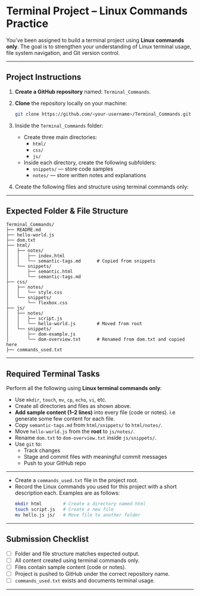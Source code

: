 
# Terminal Project – Linux Commands Practice

You’ve been assigned to build a terminal project using **Linux commands only**. The goal is to strengthen your understanding of Linux terminal usage, file system navigation, and Git version control.

---

## Project Instructions

1. **Create a GitHub repository** named: `Terminal_Commands`.
2. **Clone** the repository locally on your machine:
   ```bash
   git clone https://github.com/<your-username>/Terminal_Commands.git
   ```
3. Inside the `Terminal_Commands` folder:
   - Create three main directories:
     - `html/`
     - `css/`
     - `js/`
   - Inside each directory, create the following subfolders:
     - `snippets/` — store code samples
     - `notes/` — store written notes and explanations

4. Create the following files and structure using terminal commands only:

---

## Expected Folder & File Structure

```
Terminal_Commands/
├── README.md
├── hello-world.js            
├── dom.txt                       
├── html/
│   ├── notes/
│   │   ├── index.html
│   │   └── semantic-tags.md      # Copied from snippets
│   └── snippets/
│       ├── semantic.html
│       └── semantic-tags.md
├── css/
│   ├── notes/
│   │   └── style.css
│   └── snippets/
│       └── flexbox.css
├── js/
│   ├── notes/
│   │   ├── script.js
│   │   └── hello-world.js        # Moved from root
│   └── snippets/
│       ├── dom-example.js
│       └── dom-overview.txt      # Renamed from dom.txt and copied here
├── commands_used.txt           
```

---

## Required Terminal Tasks

Perform all the following using **Linux terminal commands only**:

- Use `mkdir`, `touch`, `mv`, `cp`, `echo`, `vi`, etc.
- Create all directories and files as shown above.
- **Add sample content (1–2 lines)** into every file (code or notes). i.e generate some few content for each file.
- Copy `semantic-tags.md` from `html/snippets/` to `html/notes/`.
- Move `hello-world.js` from the **root** to `js/notes/`.
- Rename `dom.txt`  to `dom-overview.txt` inside `js/snippets/`.
- Use `git` to:
  - Track changes
  - Stage and commit files with meaningful commit messages
  - Push to your GitHub repo

---


- Create a `commands_used.txt` file in the project root.
- Record the Linux commands you used for this project with a short description each. Examples are as follows:
  ```bash
  mkdir html        # Create a directory named html
  touch script.js   # Create a new file
  mv hello.js js/   # Move file to another folder
  ```

---

## Submission Checklist

- [ ] Folder and file structure matches expected output.
- [ ] All content created using terminal commands only.
- [ ] Files contain sample content (code or notes).
- [ ] Project is pushed to GitHub under the correct repository name.
- [ ] `commands_used.txt` exists and documents terminal usage.

---
